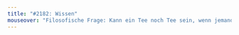 ```yaml
---
title: "#2182: Wissen"
mouseover: "Filosofische Frage: Kann ein Tee noch Tee sein, wenn jemand ihn austrank?"
---
```


